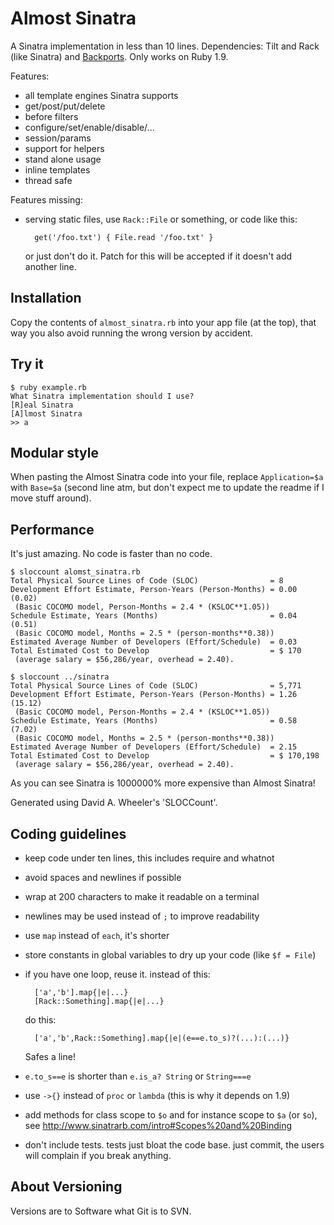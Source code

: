 # Almost Sinatra

A Sinatra implementation in less than 10 lines.
Dependencies: Tilt and Rack (like Sinatra) and [Backports](https://github.com/marcandre/backports/).
Only works on Ruby 1.9.

Features:

* all template engines Sinatra supports
* get/post/put/delete
* before filters
* configure/set/enable/disable/...
* session/params
* support for helpers
* stand alone usage
* inline templates
* thread safe

Features missing:

* serving static files, use `Rack::File` or something, or code like this:

        get('/foo.txt') { File.read '/foo.txt' }

  or just don't do it. Patch for this will be accepted if it doesn't add
  another line.

## Installation

Copy the contents of `almost_sinatra.rb` into your app file (at the top), that
way you also avoid running the wrong version by accident.

## Try it

    $ ruby example.rb
    What Sinatra implementation should I use?
    [R]eal Sinatra
    [A]lmost Sinatra
    >> a

## Modular style

When pasting the Almost Sinatra code into your file, replace `Application=$a`
with `Base=$a` (second line atm, but don't expect me to update the readme if
I move stuff around).

## Performance

It's just amazing. No code is faster than no code.

    $ sloccount alomst_sinatra.rb
    Total Physical Source Lines of Code (SLOC)                = 8
    Development Effort Estimate, Person-Years (Person-Months) = 0.00 (0.02)
     (Basic COCOMO model, Person-Months = 2.4 * (KSLOC**1.05))
    Schedule Estimate, Years (Months)                         = 0.04 (0.51)
     (Basic COCOMO model, Months = 2.5 * (person-months**0.38))
    Estimated Average Number of Developers (Effort/Schedule)  = 0.03
    Total Estimated Cost to Develop                           = $ 170
     (average salary = $56,286/year, overhead = 2.40).
    
    $ sloccount ../sinatra
    Total Physical Source Lines of Code (SLOC)                = 5,771
    Development Effort Estimate, Person-Years (Person-Months) = 1.26 (15.12)
     (Basic COCOMO model, Person-Months = 2.4 * (KSLOC**1.05))
    Schedule Estimate, Years (Months)                         = 0.58 (7.02)
     (Basic COCOMO model, Months = 2.5 * (person-months**0.38))
    Estimated Average Number of Developers (Effort/Schedule)  = 2.15
    Total Estimated Cost to Develop                           = $ 170,198
     (average salary = $56,286/year, overhead = 2.40).

As you can see Sinatra is 1000000% more expensive than Almost Sinatra!

Generated using David A. Wheeler's 'SLOCCount'.

## Coding guidelines

* keep code under ten lines, this includes require and whatnot

* avoid spaces and newlines if possible

* wrap at 200 characters to make it readable on a terminal

* newlines may be used instead of `;` to improve readability

* use `map` instead of `each`, it's shorter

* store constants in global variables to dry up your code (like `$f = File`)

* if you have one loop, reuse it. instead of this:

        ['a','b'].map{|e|...}
        [Rack::Something].map{|e|...}

  do this:

        ['a','b',Rack::Something].map{|e|(e==e.to_s)?(...):(...)}

  Safes a line!

* `e.to_s==e` is shorter than `e.is_a? String` or `String===e`

* use `->{}` instead of `proc` or `lambda` (this is why it depends on 1.9)

* add methods for class scope to `$o` and for instance scope to `$a` (or `$o`),
  see http://www.sinatrarb.com/intro#Scopes%20and%20Binding

* don't include tests. tests just bloat the code base. just commit, the users
  will complain if you break anything.

## About Versioning

Versions are to Software what Git is to SVN.

